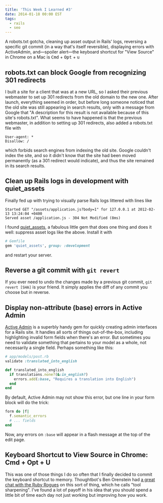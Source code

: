 ```yaml
---
title: 'This Week I Learned #3'
date: 2014-01-18 00:00 EST
tags:
  - rails
  - seo
---
```


A robots.txt gotcha, cleaning up asset output in Rails' logs, reversing a specific git commit (in a way that's itself reversible), displaying errors with ActiveAdmin, and—spoiler alert—the keyboard shortcut for "View Source" in Chrome on a Mac is <kbd>Cmd</kbd> + <kbd>Opt</kbd> + <kbd>u</kbd>

<!--more-->

## robots.txt can block Google from recognizing 301 redirects

I built a site for a client that was at a new URL, so I asked their previous webmaster to set up 301 redirects from the old domain to the new one. After launch, everything seemed in order, but before long someone noticed that the old site was still appearing in search results, only with a message from Google that "A description for this result is not available because of this site's robots.txt". What seems to have happened is that the previous webmaster, in addition to setting up 301 redirects, also added a robots.txt file with

    User-agent: *
    Disallow: /

which forbids search engines from indexing the old site. Google couldn't index the site, and so it didn't know that the site had been moved permanently (as a 301 redirect would indicate), and thus the site remained in its search results.

## Clean up Rails logs in development with quiet_assets

Finally fed up with trying to visually parse Rails logs littered with lines like

    Started GET "/assets/application.js?body=1" for 127.0.0.1 at 2012-02-13 13:24:04 +0400
    Served asset /application.js - 304 Not Modified (8ms)

I found [quiet_assets][1], a fabulous little gem that does one thing and does it well: suppress asset logs like the above. Install it with

```ruby
# Gemfile
gem 'quiet_assets', group: :development
```

and restart your server.

## Reverse a git commit with `git revert`

If you ever need to undo the changes made by a previous git commit, `git revert [SHA]` is your friend. It simply applies the diff of any commit you choose but in reverse.

## Display non-attribute (base) errors in Active Admin

[Active Admin][2] is a superbly handy gem for quickly creating admin interfaces for a Rails site. It handles all sorts of things out-of-the-box, including highlighting invalid form fields when there's an error. But sometimes you need to validate something that pertains to your model as a whole, not necessarily a single field. Perhaps something like this:

```ruby
# app/models/post.rb
validate :translated_into_english

def translated_into_english
  if translations.none?(&:in_english?)
    errors.add(:base, "Requires a translation into English")
  end
end
```

By default, Active Admin may not show this error, but one line in your form block will do the trick:

```ruby
form do |f|
  f.semantic_errors
  # ... fields
end
```

Now, any errors on `:base` will appear in a flash message at the top of the edit page.

## Keyboard Shortcut to View Source in Chrome: Cmd + Opt + U

This was one of those things I do so often that I finally decided to commit the keyboard shortcut to memory. Thoughtbot's Ben Orenstein had [a great chat with the Ruby Rogues][3] on this sort of thing, which he calls "tool sharpening". I've found a lot of payoff in his idea that you should spend a little bit of time each day not just working but improving *how* you work.

 [1]: https://github.com/evrone/quiet_assets
 [2]: http://www.activeadmin.info/
 [3]: http://rubyrogues.com/129-rr-sharpening-tools-with-ben-orenstein/
